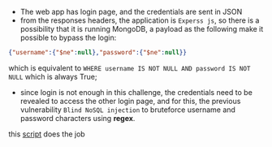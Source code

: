 - The web app has login page, and the credentials are sent in JSON
- from the responses headers, the application is `Experss js`, so there is a possibility that it is running MongoDB, a payload as the following make it possible to bypass the login:
```json
{"username":{"$ne":null},"password":{"$ne":null}}
```
which is equivalent to `WHERE username IS NOT NULL AND password IS NOT NULL` which is always True;

- since login is not enough in this challenge, the credentials need to be revealed to access the other login page, and for this, the previous vulnerability `Blind NoSQL injection` to bruteforce username and password characters using **regex**.

this [script](solve.py) does the job
